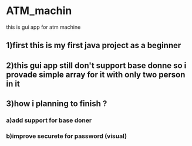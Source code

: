 # ATM_machin
this is gui app for atm machine
## 1)first this is my first java project as a beginner
## 2)this gui app still don't support base donne so i provade simple array for it with only two person in it
## 3)how i planning to finish ?
### a)add support for base doner
### b)improve securete for password (visual) 
